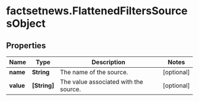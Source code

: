 # factsetnews.FlattenedFiltersSourcesObject

## Properties

Name | Type | Description | Notes
------------ | ------------- | ------------- | -------------
**name** | **String** | The name of the source. | [optional] 
**value** | **[String]** | The value associated with the source. | [optional] 



